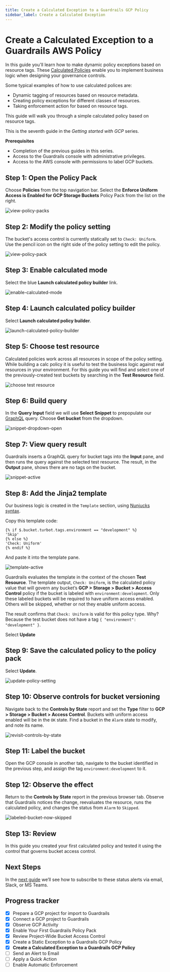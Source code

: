 ```yaml
---
title: Create a Calculated Exception to a Guardrails GCP Policy
sidebar_label: Create a Calculated Exception
---
```


# Create a Calculated Exception to a Guardrails AWS Policy

In this guide you'll learn how to make dynamic policy exceptions based on resource tags. These [Calculated Policies](/guardrails/docs/reference/glossary#calculated-policy) enable you to implement business logic when designing your governance controls. 

Some typical examples of how to use calculated polices are: 

- Dynamic tagging of resources based on resource metadata.
- Creating policy exceptions for different classes of resources.
- Taking enforcement action for based on resource tags.

This guide will walk you through a simple calculated policy based on resource tags.

This is the seventh guide in the *Getting started with GCP* series.

**Prerequisites**
 
- Completion of the previous guides in this series.
- Access to the Guardrails console with administrative privileges.
- Access to the AWS console with permissions to label GCP buckets.

## Step 1: Open the Policy Pack

Choose **Policies** from the top navigation bar. Select the **Enforce Uniform Access is Enabled for GCP Storage Buckets** Policy Pack from the list on the right.

<p><img alt="view-policy-packs" src="/images/docs/guardrails/getting-started/getting-started-gcp/create-calculated-exception/view-policy-packs.png"/></p>


## Step 2: Modify the policy setting

The bucket's access control is currently statically set to `Check: Uniform`. Use the pencil icon on the right side of the policy setting to edit the policy.

<p><img alt="view-policy-pack" src="/images/docs/guardrails/getting-started/getting-started-gcp/create-calculated-exception/view-policy-pack.png"/></p>

## Step 3: Enable calculated mode

Select the blue **Launch calculated policy builder** link.

<p><img alt="enable-calculated-mode" src="/images/docs/guardrails/getting-started/getting-started-gcp/create-calculated-exception/enable-calculated-mode.png"/></p>

## Step 4: Launch calculated policy builder

Select **Launch calculated policy builder**.

<p><img alt="launch-calculated-policy-builder" src="/images/docs/guardrails/getting-started/getting-started-gcp/create-calculated-exception/launch-builder.png"/></p>


## Step 5: Choose test resource

Calculated policies work across all resources in scope of the policy setting. While building a calc policy it is useful to test the business logic against real resources in your environment. For this guide you will find and select one of the previously-created test buckets by searching in the **Test Resource** field.

<p><img alt="choose test resource" src="/images/docs/guardrails/getting-started/getting-started-gcp/create-calculated-exception/choose-test-resource.png"/></p>

## Step 6: Build query

In the **Query Input** field we will use **Select Snippet** to prepopulate our [GraphQL](/guardrails/docs/reference/glossary#graphql) query. Choose **Get bucket** from the dropdown.

<p><img alt="snippet-dropdown-open" src="/images/docs/guardrails/getting-started/getting-started-gcp/create-calculated-exception/open-snippet-dropdown.png"/></p>

## Step 7: View query result

Guardrails inserts a GraphQL query for bucket tags into the **Input** pane, and then runs the query against the selected test resource. The result, in the **Output** pane, shows there are no tags on the bucket.

<p><img alt="snippet-active" src="/images/docs/guardrails/getting-started/getting-started-gcp/create-calculated-exception/snippet-active.png"/></p>

## Step 8: Add the Jinja2 template

Our business logic is created in the `Template` section, using [Nunjucks syntax](https://mozilla.github.io/nunjucks/templating.html).
  
Copy this template code:  
  
```nunjucks
{% if $.bucket.turbot.tags.environment == "development" %}
'Skip'
{% else %}
'Check: Uniform'
{% endif %}
```

And paste it into the template pane.

<p><img alt="template-active" src="/images/docs/guardrails/getting-started/getting-started-gcp/create-calculated-exception/template-active.png"/></p>

Guardrails evaluates the template in the context of the chosen **Test Resource**. The template output, `Check: Uniform`, is the calculated policy value that will govern any bucket’s **GCP > Storage > Bucket > Access Control** policy if the bucket is labeled with `environment:development`. Only these labeled buckets will be required to have uniform access enabled. Others will be skipped, whether or not they enable uniform access.  
  
The result confirms that `Check: Uniform` is valid for this policy type.  Why? Because the test bucket does not have a tag `{ "environment": "development" }`.

Select **Update**

## Step 9: Save the calculated policy to the policy pack
 
Select **Update**.

<p><img alt="update-policy-setting" src="/images/docs/guardrails/getting-started/getting-started-gcp/create-calculated-exception/update-setting.png"/></p>

## Step 10: Observe controls for bucket versioning

Navigate back to the **Controls by State** report and set the **Type** filter to **GCP > Storage > Bucket > Access Control**. Buckets with uniform access enabled will be in the `OK` state. Find a bucket in the `Alarm` state to modify, and note its name.

<p><img alt="revisit-controls-by-state" src="/images/docs/guardrails/getting-started/getting-started-gcp/create-calculated-exception/revisit-controls-by-state.png"/></p>

## Step 11: Label the bucket

Open the GCP console in another tab, navigate to the bucket identified in the previous step, and assign the tag `environment:development` to it.

## Step 12: Observe the effect

Return to the **Controls by State** report in the previous browser tab.  Observe that Guardrails notices the change, reevaluates the resource, runs the calculated policy, and changes the status from `Alarm` to `Skipped`.

<p><img alt="labeled-bucket-now-skipped" src="/images/docs/guardrails/getting-started/getting-started-gcp/create-calculated-exception/labeled-bucket-now-skipped.png"/></p>

## Step 13: Review

In this guide you created your first calculated policy and tested it using the control that governs bucket access control.

## Next Steps

In the [next guide](/guardrails/docs/getting-started/getting-started-gcp/send-alert-to-email) we’ll see how to subscribe to these status alerts via email, Slack, or MS Teams. 

## Progress tracker

- [x] Prepare a GCP project for import to Guardrails
- [x] Connect a GCP project to Guardrails
- [x] Observe GCP Activity
- [x] Enable Your First Guardrails Policy Pack
- [x] Review Project-Wide Bucket Access Control
- [x] Create a Static Exception to a Guardrails GCP Policy
- [x] **Create a Calculated Exception to a Guardrails GCP Policy**
- [ ] Send an Alert to Email
- [ ] Apply a Quick Action
- [ ] Enable Automatic Enforcement
